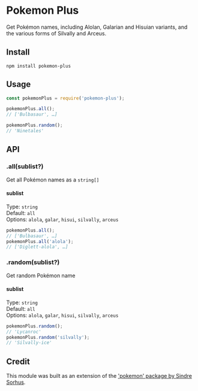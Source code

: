 # Pokemon Plus
Get Pokémon names, including Alolan, Galarian and Hisuian variants, and the various forms of Silvally and Arceus.

## Install
```
npm install pokemon-plus
```

## Usage
```js
const pokemonPlus = require('pokemon-plus');

pokemonPlus.all();
// ['Bulbasaur', …]

pokemonPlus.random();
// 'Ninetales'
```

## API
### .all(sublist?)
Get all Pokémon names as a `string[]`

#### sublist
Type: `string`  
Default: `all`  
Options: `alola`, `galar`, `hisui`, `silvally`, `arceus`

```js
pokemonPlus.all();
// ['Bulbasaur', …]
pokemonPlus.all('alola');
// ['Diglett-alola', …]
```

### .random(sublist?)
Get random Pokémon name

#### sublist
Type: `string`  
Default: `all`  
Options: `alola`, `galar`, `hisui`, `silvally`, `arceus`

```js
pokemonPlus.random();
// 'Lycanroc'
pokemonPlus.random('silvally');
// 'Silvally-ice'
```

## Credit
This module was built as an extension of the ['pokemon' package by Sindre Sorhus](https://github.com/sindresorhus/pokemon).